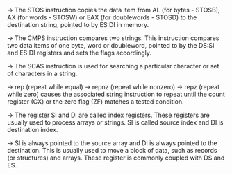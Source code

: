 -> The STOS instruction copies the data item from AL (for bytes - STOSB), AX (for words - STOSW) or EAX (for doublewords - STOSD) to the destination string, pointed to by ES:DI in memory.

-> The CMPS instruction compares two strings. This instruction compares two data items of one byte, word or doubleword, pointed to by the DS:SI and ES:DI registers and sets the flags accordingly.

-> The SCAS instruction is used for searching a particular character or set of characters in a string.

->  rep (repeat while equal)
-> repnz (repeat while nonzero) 
-> repz (repeat while zero)
causes the associated string instruction to repeat until the count register (CX) or the zero flag (ZF) matches a tested condition.

-> The register SI and DI are called index registers. These registers are usually used to process arrays or strings. SI is called source index and DI is destination index.

-> SI is always pointed to the source array and DI is always pointed to the destination. This is usually used to move a block of data, such as records (or structures) and arrays. These register is commonly coupled with DS and ES.

